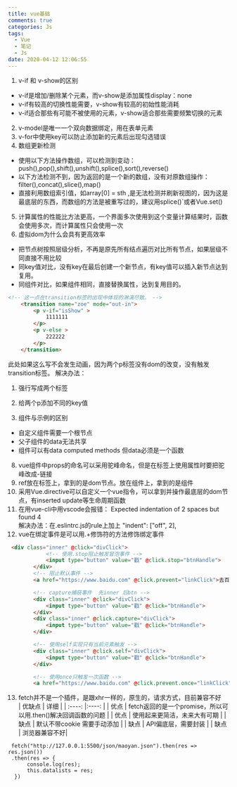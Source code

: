 ```yaml
---
title: vue基础
comments: true
categories: Js
tags:
  - Vue
  - 笔记
  - Js
date: 2020-04-12 12:06:55
---
```

1. v-if 和 v-show的区别  
* v-if是增加/删除某个元素，而v-show是添加属性display：none  
* v-if有较高的切换性能需要，v-show有较高的初始性能消耗
* v-if适合那些有可能不被使用的元素，v-show适合那些需要频繁切换的元素 
2. v-model是唯一一个双向数据绑定，用在表单元素
3. v-for中使用key可以防止添加新的元素后出现勾选错误
4. 数组更新检测
* 使用以下方法操作数组，可以检测到变动：push(),pop(),shift(),unshift(),splice(),sort(),reverse()
* 以下方法检测不到，因为返回的是一个新的数组，没有对原数组操作：filter(),concat(),slice(),map()
* 直接利用数组索引值，如array[0] = sth ,是无法检测并刷新视图的，因为这是最底层的东西，而数组的方法是被重写过的，建议用splice()`或者Vue.set()
5. 计算属性的性能比方法更高，一个界面多次使用到这个变量计算结果时，函数会使用多次，而计算属性只会使用一次
6. 虚拟dom为什么会具有更高效率
* 把节点树按照层级分析，不再是原先所有结点遍历对比所有节点，如果层级不同直接不用比较
* 同key值对比，没有key在最后创建一个新节点，有key值可以插入新节点达到复用。
* 同组件对比，如果组件相同，直接替换属性，达到复用目的。
```HTML
<!-- 这一点在transition标签的出现中体现的淋漓尽致。 -->
    <transition name="zoe" mode="out-in">
        <p v-if="isShow" >
            1111111
        </p>
        <p v-else >
            222222
        </p>
    </transition>
```
此处如果这么写不会发生动画，因为两个p标签没有dom的改变，没有触发transition标签。
解决办法：
1. 强行写成两个标签
2. 给两个p添加不同的key值


7. 组件与示例的区别
* 自定义组件需要一个根节点 
* 父子组件的data无法共享  
* 组件可以有data computed methods 但data必须是一个函数 
8. vue组件中props的命名可以采用驼峰命名，但是在标签上使用属性时要把驼峰改成-链接
9. ref放在标签上，拿到的是dom节点。放在组件上，拿到的是组件
10. 采用Vue.directive可以自定义一个vue指令，可以拿到并操作最底层的dom节点，有inserted update等生命周期函数
11. 在用vue-cli中用vscode会报错：   Expected indentation of 2 spaces but found 4    
解决办法：在.eslintrc.js的rule上加上 "indent": ["off", 2],
12. vue在绑定事件是可以用.+修饰符的方法修饰绑定事件
```html
 <div class="inner" @click="divClick">
            <!-- 使用.stop阻止触发冒泡事件 -->
            <input type="button" value="戳" @click.stop="btnHandle">
        </div>
        <!-- 阻止默认事件 -->
        <a href="https://www.baidu.com" @click.prevent="linkClick">去百度 </a>

        <!-- capture捕获事件  先inner 后btn -->
        <div class="inner" @click="divClick">
            <input type="button" value="戳" @click="btnHandle">
        </div>
        <div class="inner" @click.capture="divClick">
            <input type="button" value="戳" @click="btnHandle">
        </div>

        <!-- 使用self实现只有当前元素触发 -->
        <div class="inner" @click.self="divClick">
            <input type="button" value="戳" @click="btnHandle">
        </div>

        <!-- 使用once只触发一次函数 -->
        <a href="https://www.baidu.com" @click.prevent.once="linkClick">去百度 </a>
```
13. fetch并不是一个插件，是跟xhr一样的，原生的，请求方式，目前兼容不好  
| 优缺点 | 详细 |
| :----: |:----:  |
| 优点  | fetch返回的是一个promise，所以可以用.then()解决回调函数的问题 |
| 优点  | 使用起来更简洁，未来大有可期 |
| 缺点  | 默认不带cookie 需要手动添加 |
| 缺点  | API偏底层，需要封装 |
| 缺点  | 浏览器兼容不好|

```JS
 fetch("http://127.0.0.1:5500/json/maoyan.json").then(res => res.json())
 .then(res => {
      console.log(res);
      this.datalists = res;
  })
```